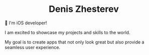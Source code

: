 
<h1 align="center">Denis Zhesterev</h1>
<p> 🚀  I'm iOS developer! <p>
<p> I am excited to showcase my projects and skills to the world.</p>
<p> My goal is to create apps that not only look great but also provide a seamless user experience. <p>
<!--
**dezhest/dezhest** is a ✨ _special_ ✨ repository because its `README.md` (this file) appears on your GitHub profile.

